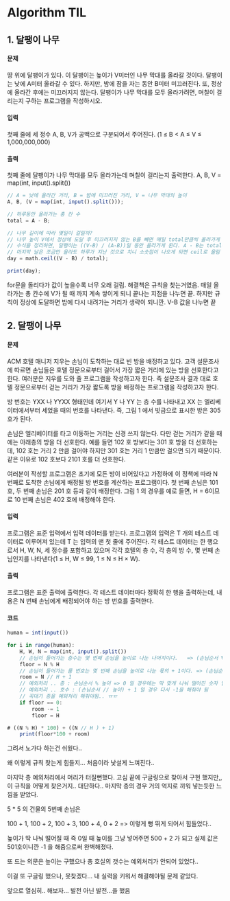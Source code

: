 # Algorithm TIL

## 1. 달팽이 나무

#### 문제

땅 위에 달팽이가 있다. 이 달팽이는 높이가 V미터인 나무 막대를 올라갈 것이다.
달팽이는 낮에 A미터 올라갈 수 있다. 하지만, 밤에 잠을 자는 동안 B미터 미끄러진다. 또, 정상에 올라간 후에는 미끄러지지 않는다.
달팽이가 나무 막대를 모두 올라가려면, 며칠이 걸리는지 구하는 프로그램을 작성하시오.

#### 입력

첫째 줄에 세 정수 A, B, V가 공백으로 구분되어서 주어진다. (1 ≤ B < A ≤ V ≤ 1,000,000,000)

#### 출력

첫째 줄에 달팽이가 나무 막대를 모두 올라가는데 며칠이 걸리는지 출력한다.
A, B, V = map(int, input().split())

```jsx
// A = 낮에 올라간 거리, B = 밤에 미끄러진 거리, V = 나무 막대의 높이
A, B, (V = map(int, input().split()));

// 하루동안 올라가는 총 칸 수
total = A - B;

// 나무 길이에 따라 몇일이 걸릴까?
// 나무 높이 V에서 정상에 도달 후 미끄러지지 않는 B를 빼면 매일 total만큼씩 올라가게 된다.
// 수식을 정리하면, 달팽이는 ((V-B) / (A-B))일 동안 올라가게 된다. A - B는 total이니깐 total 을 나누면 된다.
// 마지막 날은 조금만 올라도 하루가 지난 것으로 치니 소숫점이 나오게 되면 ceil로 올림 처리해 하루를 더 세준다.
day = math.ceil((V - B) / total);

print(day);
```

for문을 돌리다가 값이 높을수록 너무 오래 걸림.
해결책은 규칙을 찾는거였음.
매일 올라가는 총 칸수에 V가 될 때 까지 계속 쌓이게 되니 끝나는 지점을 나누면 끝.
하지만 규칙이 정상에 도달하면 밤에 다시 내려가는 거리가 생략이 되니깐. V-B 값을 나누면 끝

## 2. 달팽이 나무

#### 문제

ACM 호텔 매니저 지우는 손님이 도착하는 대로 빈 방을 배정하고 있다. 고객 설문조사에 따르면 손님들은 호텔 정문으로부터 걸어서 가장 짧은 거리에 있는 방을 선호한다고 한다. 여러분은 지우를 도와 줄 프로그램을 작성하고자 한다. 즉 설문조사 결과 대로 호텔 정문으로부터 걷는 거리가 가장 짧도록 방을 배정하는 프로그램을 작성하고자 한다.

방 번호는 YXX 나 YYXX 형태인데 여기서 Y 나 YY 는 층 수를 나타내고 XX 는 엘리베이터에서부터 세었을 때의 번호를 나타낸다. 즉, 그림 1 에서 빗금으로 표시한 방은 305 호가 된다.

손님은 엘리베이터를 타고 이동하는 거리는 신경 쓰지 않는다. 다만 걷는 거리가 같을 때에는 아래층의 방을 더 선호한다. 예를 들면 102 호 방보다는 301 호 방을 더 선호하는데, 102 호는 거리 2 만큼 걸어야 하지만 301 호는 거리 1 만큼만 걸으면 되기 때문이다. 같은 이유로 102 호보다 2101 호를 더 선호한다.

여러분이 작성할 프로그램은 초기에 모든 방이 비어있다고 가정하에 이 정책에 따라 N 번째로 도착한 손님에게 배정될 방 번호를 계산하는 프로그램이다. 첫 번째 손님은 101 호, 두 번째 손님은 201 호 등과 같이 배정한다. 그림 1 의 경우를 예로 들면, H = 6이므로 10 번째 손님은 402 호에 배정해야 한다.

#### 입력

프로그램은 표준 입력에서 입력 데이터를 받는다. 프로그램의 입력은 T 개의 테스트 데이터로 이루어져 있는데 T 는 입력의 맨 첫 줄에 주어진다. 각 테스트 데이터는 한 행으로서 H, W, N, 세 정수를 포함하고 있으며 각각 호텔의 층 수, 각 층의 방 수, 몇 번째 손님인지를 나타낸다(1 ≤ H, W ≤ 99, 1 ≤ N ≤ H × W).

#### 출력

프로그램은 표준 출력에 출력한다. 각 테스트 데이터마다 정확히 한 행을 출력하는데, 내용은 N 번째 손님에게 배정되어야 하는 방 번호를 출력한다.

#### 코드

```jsx
human = int(input())

for i in range(human):
    H, W, N = map(int, input().split())
    // 손님이 들어가는 층수는 몇 번째 손님을 높이로 나눈 나머지이다.   => (손님순서 % 높이) * 100
    floor = N % H
    // 손님이 들어가는 룸 번호는 몇 번째 손님을 높이로 나눈 몫의 + 1이다. => (손님순서 // 높이 ) + 1
    room = N // H + 1
    // 예외처리 .. 층 : 손님순서 % 높이 => 0 일 경우에는 딱 맞게 나눠 떨어진 숫자 임으로 그냥 높이로 바꿔주고
    // 예외처리 .. 호수 : (손님순서 // 높이) + 1 일 경우 다시 -1을 해줘야 됨
    // 꼭대기 층을 예외처리 해줘야됨.. ㅠㅠ
    if floor == 0:
        room -= 1
        floor = H

# ((N % H) * 100) + ((N // H ) + 1)
    print(floor*100 + room)

```

그려서 노가다 하는건 쉬웠다..

왜 이렇게 규칙 찾는게 힘들지... 처음이라 낯설게 느껴진다..

마지막 층 예외처리에서 머리가 터질뻔했다.
고심 끝에 구글링으로 찾아서 구현 했지만,, 이 규칙을 어떻게 찾은거지.. 대단하다..
마지막 층의 경우 거의 억지로 끼워 넣는듯한 느낌을 받았다.

5 \* 5 의 건물의 5번째 손님은

100 + 1, 100 + 2, 100 + 3, 100 + 4, 0 + 2 => 이렇게 뻥 뛰게 되어서 힘들었다..

높이가 딱 나눠 떨어질 때 즉 0일 때 높이를 그냥 넣어주면 500 + 2 가 되고
실제 값은 501호이니깐 -1 을 해줌으로써 완벽해졌다.

또 드는 의문은 높이는 구했으나 총 호실의 갯수는 예외처리가 안되어 있었다..

이걸 또 구글링 했으나, 못찾겠다... 내 실력을 키워서 해결해야될 문제 같았다.

앞으로 열심히.. 해보자... 발전 아닌 발전...을 했음
